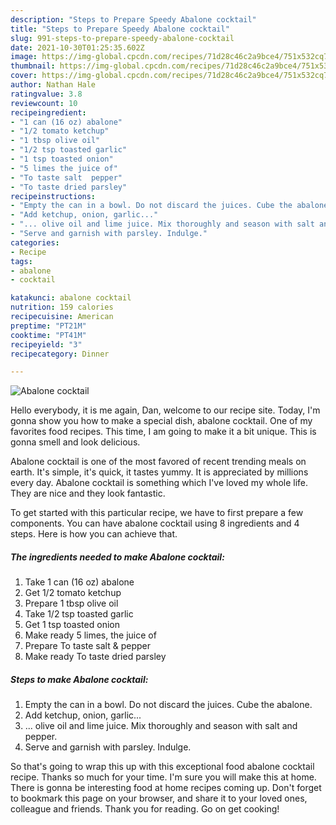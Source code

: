 ```yaml
---
description: "Steps to Prepare Speedy Abalone cocktail"
title: "Steps to Prepare Speedy Abalone cocktail"
slug: 991-steps-to-prepare-speedy-abalone-cocktail
date: 2021-10-30T01:25:35.602Z
image: https://img-global.cpcdn.com/recipes/71d28c46c2a9bce4/751x532cq70/abalone-cocktail-recipe-main-photo.jpg
thumbnail: https://img-global.cpcdn.com/recipes/71d28c46c2a9bce4/751x532cq70/abalone-cocktail-recipe-main-photo.jpg
cover: https://img-global.cpcdn.com/recipes/71d28c46c2a9bce4/751x532cq70/abalone-cocktail-recipe-main-photo.jpg
author: Nathan Hale
ratingvalue: 3.8
reviewcount: 10
recipeingredient:
- "1 can (16 oz) abalone"
- "1/2 tomato ketchup"
- "1 tbsp olive oil"
- "1/2 tsp toasted garlic"
- "1 tsp toasted onion"
- "5 limes the juice of"
- "To taste salt  pepper"
- "To taste dried parsley"
recipeinstructions:
- "Empty the can in a bowl. Do not discard the juices. Cube the abalone."
- "Add ketchup, onion, garlic..."
- "... olive oil and lime juice. Mix thoroughly and season with salt and pepper."
- "Serve and garnish with parsley. Indulge."
categories:
- Recipe
tags:
- abalone
- cocktail

katakunci: abalone cocktail 
nutrition: 159 calories
recipecuisine: American
preptime: "PT21M"
cooktime: "PT41M"
recipeyield: "3"
recipecategory: Dinner

---
```



![Abalone cocktail](https://img-global.cpcdn.com/recipes/71d28c46c2a9bce4/751x532cq70/abalone-cocktail-recipe-main-photo.jpg)

Hello everybody, it is me again, Dan, welcome to our recipe site. Today, I'm gonna show you how to make a special dish, abalone cocktail. One of my favorites food recipes. This time, I am going to make it a bit unique. This is gonna smell and look delicious.



Abalone cocktail is one of the most favored of recent trending meals on earth. It's simple, it's quick, it tastes yummy. It is appreciated by millions every day. Abalone cocktail is something which I've loved my whole life. They are nice and they look fantastic.


To get started with this particular recipe, we have to first prepare a few components. You can have abalone cocktail using 8 ingredients and 4 steps. Here is how you can achieve that.

<!--inarticleads1-->

##### The ingredients needed to make Abalone cocktail:

1. Take 1 can (16 oz) abalone
1. Get 1/2 tomato ketchup
1. Prepare 1 tbsp olive oil
1. Take 1/2 tsp toasted garlic
1. Get 1 tsp toasted onion
1. Make ready 5 limes, the juice of
1. Prepare To taste salt & pepper
1. Make ready To taste dried parsley




<!--inarticleads2-->

##### Steps to make Abalone cocktail:

1. Empty the can in a bowl. Do not discard the juices. Cube the abalone.
1. Add ketchup, onion, garlic...
1. ... olive oil and lime juice. Mix thoroughly and season with salt and pepper.
1. Serve and garnish with parsley. Indulge.




So that's going to wrap this up with this exceptional food abalone cocktail recipe. Thanks so much for your time. I'm sure you will make this at home. There is gonna be interesting food at home recipes coming up. Don't forget to bookmark this page on your browser, and share it to your loved ones, colleague and friends. Thank you for reading. Go on get cooking!
